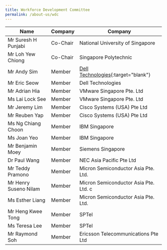 ```yaml
---
title: Workforce Development Committee
permalink: /about-us/wdc
---
```

| Name | Company | Company |
| -------- | -------- | -------- |
| Mr Suresh H Punjabi   |  Co-Chair   | National University of Singapore  |
| Mr Loh Yew Chiong     | Co-Chair   | Singapore Polytechnic   |
| Mr Andy Sim    | Member  |  [Dell Technologies](https://www.delltechnologies.com/en-sg/contactus.htm){:target="blank"}  |
| Mr Eric Seow     | Member   |  Dell Technologies   |
| Mr Adrian Hia    | Member   |  VMware Singapore Pte. Ltd   |
| Ms Lai Lock See    | Member  | VMware Singapore Pte. Ltd |
| Mr Jeremy Lim    | Member   |  Cisco Systems (USA) Pte Ltd  |
| Mr Reuben Yap     | Member   | Cisco Systems (USA) Pte Ltd |
| Ms Ng Chiang Choon     | Member   |  IBM Singapore  |
| Ms Joan Yeo     | Member   |  IBM Singapore    |
| Mr Benjamin Moey     | Member   |  Siemens Singapore   |
| Dr Paul Wang    | Member   |  NEC Asia Pacific Pte Ltd |
| Mr Teddy Pramono     | Member   |  Micron Semiconductor Asia Pte. Ltd.   |
| Mr Henry Suseno Nilam | Member   |  Micron Semiconductor Asia Pte. Ltd. c   |
| Ms Esther Liang    | Member   |  Micron Semiconductor Asia Pte. Ltd.   |
| Mr Heng Kwee Tong     | Member   |  SPTel   |
| Ms Teresa Lee     | Member   |  SPTel  |
| Mr Raymond Soh     | Member   |  Ericsson Telecommunications Pte Ltd   |